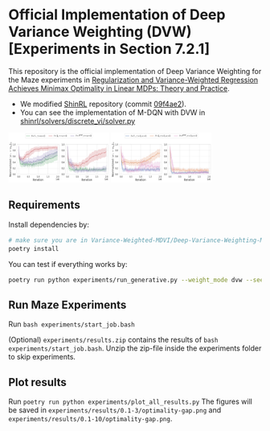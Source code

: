 # Official Implementation of Deep Variance Weighting (DVW) [Experiments in Section 7.2.1]

This repository is the official implementation of Deep Variance Weighting for the Maze experiments in [Regularization and Variance-Weighted Regression Achieves Minimax Optimality in Linear MDPs: Theory and Practice](https://arxiv.org/abs/2305.13185).

* We modified [ShinRL](https://github.com/omron-sinicx/ShinRL/tree/main) repository (commit [09f4ae2](https://github.com/omron-sinicx/ShinRL/commit/09f4ae274a33d1fc1d9d542f816aef40014af6b5)).
* You can see the implementation of M-DQN with DVW in [shinrl/solvers/discrete_vi/solver.py](shinrl/solvers/discrete_vi/solver.py)


<img src="experiments/results/optimality-gap.png" alt= “” width="200" height="100">
<img src="experiments/results/reg-optimality-gap.png" alt= “” width="200" height="100">


## Requirements

Install dependencies by:

```bash
# make sure you are in Variance-Weighted-MDVI/Deep-Variance-Weighting-Maze
poetry install
```

You can test if everything works by:

```bash
poetry run python experiments/run_generative.py --weight_mode dvw --seed 0 --maze_seed 1 --maze_eps 0.1 --iteration 10000 --maze_size 25 --num_pitfall 8 --num_samples_target 3 --is_munchausen
```

## Run Maze Experiments

Run ```bash experiments/start_job.bash```

(Optional) ```experiments/results.zip``` contains the results of ```bash experiments/start_job.bash```. Unzip the zip-file inside the experiments folder to skip experiments.


## Plot results

Run ```poetry run python experiments/plot_all_results.py```
The figures will be saved in ```experiments/results/0.1-3/optimality-gap.png``` and ```experiments/results/0.1-10/optimality-gap.png```.
